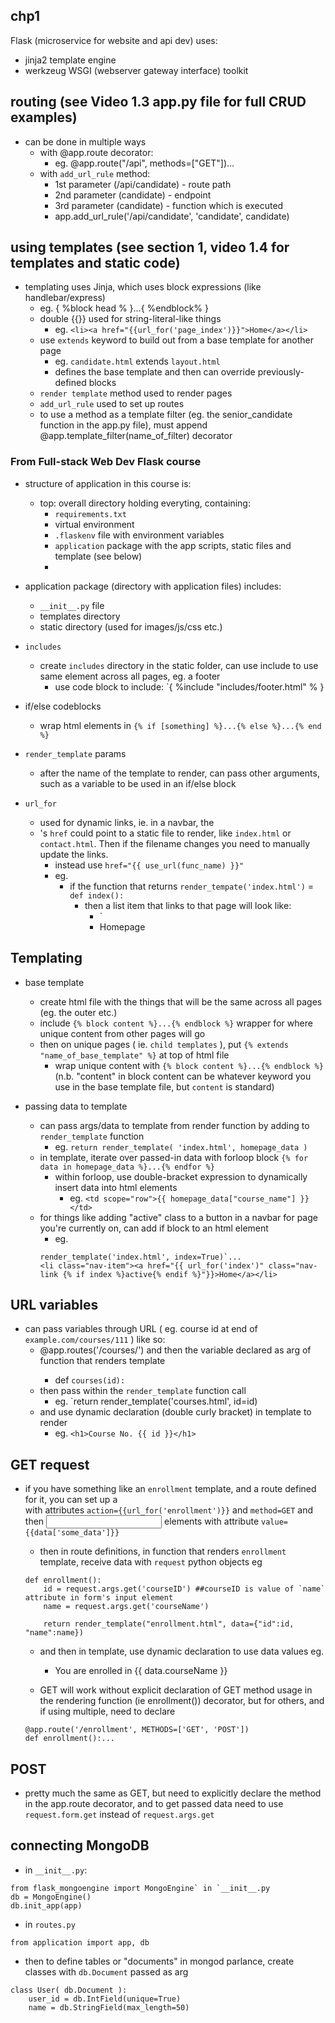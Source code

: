 ## chp1
Flask (microservice for website and api dev) uses:  
- jinja2 template engine
- werkzeug WSGI (webserver gateway interface) toolkit 

## routing (see Video 1.3 app.py file for full CRUD examples)
- can be done in multiple ways  
    - with @app.route decorator:  
        - eg. @app.route("/api", methods=["GET"])...
    - with `add_url_rule` method:  
        - 1st parameter (/api/candidate) - route path  
        -  2nd parameter (candidate) - endpoint  
	    - 3rd parameter (candidate) - function which is executed  
        - app.add_url_rule('/api/candidate', 'candidate', candidate)  

## using templates (see section 1, video 1.4 for templates and static code)
- templating uses Jinja, which uses block expressions (like handlebar/express)
    - eg. { %block head % }...{ %endblock% }
    - double {{}} used for string-literal-like things
        - eg. `<li><a href="{{url_for('page_index')}}">Home</a></li>`
    - use `extends` keyword to build out from a base template for another page
        - eg. `candidate.html` extends `layout.html`
        - defines the base template and then can override previously-defined blocks
    - `render template` method used to render pages
    - `add_url_rule` used to set up routes
    - to use a method as a template filter (eg. the senior_candidate function in the app.py file), must append @app.template_filter(name_of_filter) decorator 


### From Full-stack Web Dev Flask course
- structure of application in this course is:
    - top: overall directory holding everyting, containing:
        - `requirements.txt`
        - virtual environment 
        - `.flaskenv` file with environment variables
        - `application` package with the app scripts, static files and template (see below)
        - 
- application package (directory with application files) includes:
    - `__init__.py` file
    - templates directory
    - static directory (used for images/js/css etc.)

- `includes`
    - create `includes` directory in the static folder, can use include to use same element across all pages, eg. a footer
        - use code block to include: `{ %include "includes/footer.html" % }

- if/else codeblocks
    - wrap html elements in `{% if [something] %}...{% else %}...{% end %}`

- `render_template` params
    - after the name of the template to render, can pass other arguments, such as a variable to be used in an if/else block 

- `url_for`
    - used for dynamic links, ie. in a navbar, the <li>'s `href` could point to a static file to render, like `index.html` or `contact.html`.  Then if the filename changes you need to manually update the links. 
        - instead use `href="{{ use_url(func_name) }}"`
        - eg.
            - if the function that returns `render_tempate('index.html')` = `def index():`
                - then a list item that links to that page will look like:  
                    - `<li href="{{ use_url(index) }}">Homepage</li>

## Templating
- base template
    - create html file with the things that will be the same across all pages (eg. the <head> outer <html> etc.)
    - include `{% block content %}...{% endblock %}` wrapper for where unique content from other pages will go
    - then on unique pages ( ie. `child templates` ), put `{% extends "name_of_base_template" %}` at top of html file
        - wrap unique content with `{% block content %}...{% endblock %}` (n.b. "content" in block content can be whatever keyword you use in the base template file, but `content` is standard)

- passing data to template
    - can pass args/data to template from render function by adding to `render_template` function
        - eg. `return render_template( 'index.html', homepage_data )`
    - in template, iterate over passed-in data with forloop block `{% for data in homepage_data %}...{% endfor %}`
        - within forloop, use double-bracket expression to dynamically insert data into html elements
            - eg. `<td scope="row">{{ homepage_data["course_name"] }}</td>`
    - for things like adding "active" class to a button in a navbar for page you're currently on, can add if block to an html element
        - eg.  
        ```
        render_template('index.html', index=True)`... 
        <li class="nav-item"><a href="{{ url_for('index')" class="nav-link {% if index %}active{% endif %}"}}>Home</a></li>
        ```

## URL variables
- can pass variables through URL ( eg. course id at end of `example.com/courses/111` ) like so:  
    - @app.routes('/courses/<id>') and then the variable declared as arg of function that renders template
        - def `courses(id):`
    - then pass within the `render_template` function call  
        - eg. `return render_template('courses.html', id=id)  
    - and use dynamic declaration (double curly bracket) in template to render  
        - eg. `<h1>Course No. {{ id }}</h1>`

## GET request 
- if you have something like an `enrollment` template, and a route defined for it, you can set up a <form> with attributes `action={{url_for('enrollment')}}` and `method=GET` and then <input> elements with attribute `value={{data['some_data']}}`
    - then in route definitions, in function that renders `enrollment` template, receive data with `request` python objects eg
    ```
    def enrollment():
        id = request.args.get('courseID') ##courseID is value of `name` attribute in form's input element
        name = request.args.get('courseName')

        return render_template("enrollment.html", data={"id":id, "name":name})
    ```
    - and then in template, use dynamic declaration to use data values eg.
        - <p>You are enrolled in {{ data.courseName }} </p>

    - GET will work without explicit declaration of GET method usage in the rendering function (ie enrollment()) decorator, but for others, and if using multiple, need to declare 
    ```
    @app.route('/enrollment', METHODS=['GET', 'POST'])
    def enrollment():...
    ```

## POST
- pretty much the same as GET, but need to explicitly declare the method in the app.route decorator, and to get passed data need to use `request.form.get` instead of `request.args.get`

## connecting MongoDB
- in `__init__.py`:
```
from flask_mongoengine import MongoEngine` in `__init__.py
db = MongoEngine()
db.init_app(app)
```
- in `routes.py`
```
from application import app, db
```
- then to define tables or "documents" in mongod parlance, create classes with `db.Document` passed as arg
```
class User( db.Document ):
    user_id = db.IntField(unique=True)
    name = db.StringField(max_length=50)
```
